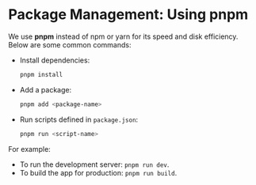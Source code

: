 # Package Management: Using pnpm

We use **pnpm** instead of npm or yarn for its speed and disk efficiency. Below are some common commands:

- Install dependencies:  
  ```bash
  pnpm install
  ```

- Add a package:  
  ```bash
  pnpm add <package-name>
  ```

- Run scripts defined in `package.json`:  
  ```bash
  pnpm run <script-name>
  ```

For example:
- To run the development server: `pnpm run dev`.
- To build the app for production: `pnpm run build`.